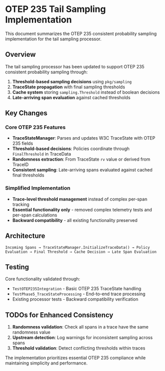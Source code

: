 # OTEP 235 Tail Sampling Implementation

This document summarizes the OTEP 235 consistent probability sampling implementation for the tail sampling processor.

## Overview

The tail sampling processor has been updated to support OTEP 235 consistent probability sampling through:

1. **Threshold-based sampling decisions** using `pkg/sampling`
2. **TraceState propagation** with final sampling thresholds  
3. **Cache system** storing `sampling.Threshold` instead of boolean decisions
4. **Late-arriving span evaluation** against cached thresholds

## Key Changes

### Core OTEP 235 Features

- **TraceStateManager**: Parses and updates W3C TraceState with OTEP 235 fields
- **Threshold-based decisions**: Policies coordinate through `FinalThreshold` in TraceData
- **Randomness extraction**: From TraceState `rv` value or derived from TraceID
- **Consistent sampling**: Late-arriving spans evaluated against cached final thresholds

### Simplified Implementation

- **Trace-level threshold management** instead of complex per-span tracking
- **Essential functionality only** - removed complex telemetry tests and per-span calculations
- **Backward compatibility** - all existing functionality preserved

## Architecture

```text
Incoming Spans → TraceStateManager.InitializeTraceData() → Policy Evaluation → Final Threshold → Cache Decision → Late Span Evaluation
```

## Testing

Core functionality validated through:

- `TestOTEP235Integration` - Basic OTEP 235 TraceState handling
- `TestPhase5_TraceStateProcessing` - End-to-end trace processing
- Existing processor tests - Backward compatibility verification

## TODOs for Enhanced Consistency

1. **Randomness validation**: Check all spans in a trace have the same randomness value
2. **Upstream detection**: Log warnings for inconsistent sampling across spans
3. **Threshold validation**: Detect conflicting thresholds within traces

The implementation prioritizes essential OTEP 235 compliance while maintaining simplicity and performance.